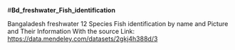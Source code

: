#**Bd_freshwater_Fish_identification** 

Bangaladesh freshwater  12 Species Fish identification by name and Picture and Their Information With the source Link: https://data.mendeley.com/datasets/2gkj4h388d/3
